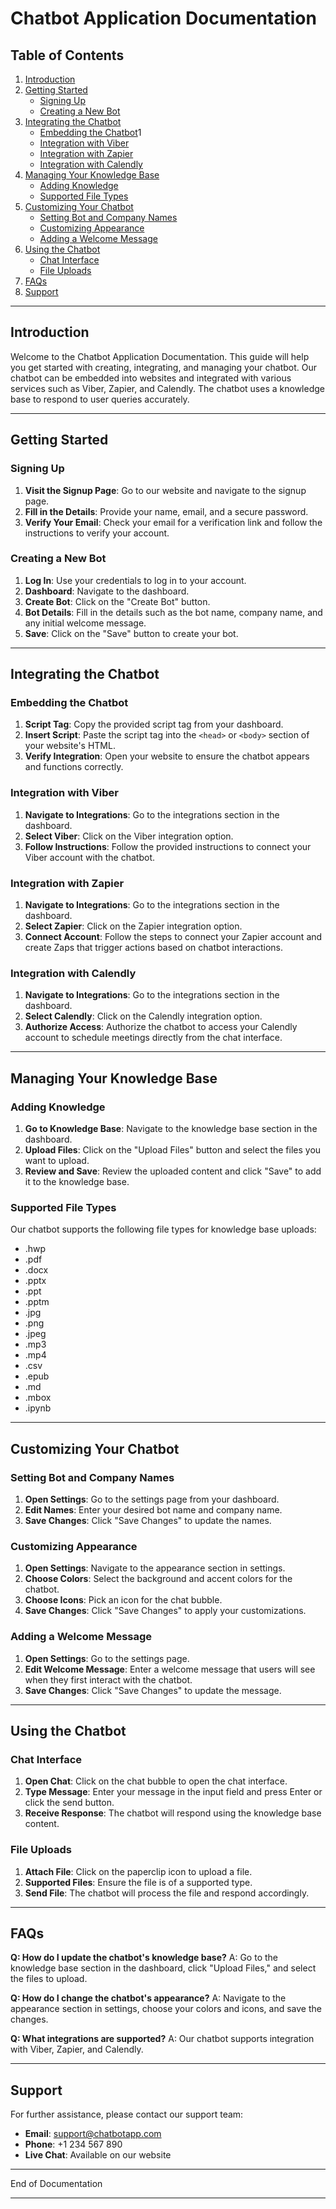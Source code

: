 # Chatbot Application Documentation

## Table of Contents

1. [Introduction](#introduction)
2. [Getting Started](#getting-started)
   - [Signing Up](#signing-up)
   - [Creating a New Bot](#creating-a-new-bot)
3. [Integrating the Chatbot](#integrating-the-chatbot)
   - [Embedding the Chatbot](#embedding-the-chatbot)1
   - [Integration with Viber](#integration-with-viber)
   - [Integration with Zapier](#integration-with-zapier)
   - [Integration with Calendly](#integration-with-calendly)
4. [Managing Your Knowledge Base](#managing-your-knowledge-base)
   - [Adding Knowledge](#adding-knowledge)
   - [Supported File Types](#supported-file-types)
5. [Customizing Your Chatbot](#customizing-your-chatbot)
   - [Setting Bot and Company Names](#setting-bot-and-company-names)
   - [Customizing Appearance](#customizing-appearance)
   - [Adding a Welcome Message](#adding-a-welcome-message)
6. [Using the Chatbot](#using-the-chatbot)
   - [Chat Interface](#chat-interface)
   - [File Uploads](#file-uploads)
7. [FAQs](#faqs)
8. [Support](#support)

---

## Introduction

Welcome to the Chatbot Application Documentation. This guide will help you get started with creating, integrating, and managing your chatbot. Our chatbot can be embedded into websites and integrated with various services such as Viber, Zapier, and Calendly. The chatbot uses a knowledge base to respond to user queries accurately.

---

## Getting Started

### Signing Up

1. **Visit the Signup Page**: Go to our website and navigate to the signup page.
2. **Fill in the Details**: Provide your name, email, and a secure password.
3. **Verify Your Email**: Check your email for a verification link and follow the instructions to verify your account.

### Creating a New Bot

1. **Log In**: Use your credentials to log in to your account.
2. **Dashboard**: Navigate to the dashboard.
3. **Create Bot**: Click on the "Create Bot" button.
4. **Bot Details**: Fill in the details such as the bot name, company name, and any initial welcome message.
5. **Save**: Click on the "Save" button to create your bot.

---

## Integrating the Chatbot

### Embedding the Chatbot

1. **Script Tag**: Copy the provided script tag from your dashboard.
2. **Insert Script**: Paste the script tag into the `<head>` or `<body>` section of your website's HTML.
3. **Verify Integration**: Open your website to ensure the chatbot appears and functions correctly.

### Integration with Viber

1. **Navigate to Integrations**: Go to the integrations section in the dashboard.
2. **Select Viber**: Click on the Viber integration option.
3. **Follow Instructions**: Follow the provided instructions to connect your Viber account with the chatbot.

### Integration with Zapier

1. **Navigate to Integrations**: Go to the integrations section in the dashboard.
2. **Select Zapier**: Click on the Zapier integration option.
3. **Connect Account**: Follow the steps to connect your Zapier account and create Zaps that trigger actions based on chatbot interactions.

### Integration with Calendly

1. **Navigate to Integrations**: Go to the integrations section in the dashboard.
2. **Select Calendly**: Click on the Calendly integration option.
3. **Authorize Access**: Authorize the chatbot to access your Calendly account to schedule meetings directly from the chat interface.

---

## Managing Your Knowledge Base

### Adding Knowledge

1. **Go to Knowledge Base**: Navigate to the knowledge base section in the dashboard.
2. **Upload Files**: Click on the "Upload Files" button and select the files you want to upload.
3. **Review and Save**: Review the uploaded content and click "Save" to add it to the knowledge base.

### Supported File Types

Our chatbot supports the following file types for knowledge base uploads:

- .hwp
- .pdf
- .docx
- .pptx
- .ppt
- .pptm
- .jpg
- .png
- .jpeg
- .mp3
- .mp4
- .csv
- .epub
- .md
- .mbox
- .ipynb

---

## Customizing Your Chatbot

### Setting Bot and Company Names

1. **Open Settings**: Go to the settings page from your dashboard.
2. **Edit Names**: Enter your desired bot name and company name.
3. **Save Changes**: Click "Save Changes" to update the names.

### Customizing Appearance

1. **Open Settings**: Navigate to the appearance section in settings.
2. **Choose Colors**: Select the background and accent colors for the chatbot.
3. **Choose Icons**: Pick an icon for the chat bubble.
4. **Save Changes**: Click "Save Changes" to apply your customizations.

### Adding a Welcome Message

1. **Open Settings**: Go to the settings page.
2. **Edit Welcome Message**: Enter a welcome message that users will see when they first interact with the chatbot.
3. **Save Changes**: Click "Save Changes" to update the message.

---

## Using the Chatbot

### Chat Interface

1. **Open Chat**: Click on the chat bubble to open the chat interface.
2. **Type Message**: Enter your message in the input field and press Enter or click the send button.
3. **Receive Response**: The chatbot will respond using the knowledge base content.

### File Uploads

1. **Attach File**: Click on the paperclip icon to upload a file.
2. **Supported Files**: Ensure the file is of a supported type.
3. **Send File**: The chatbot will process the file and respond accordingly.

---

## FAQs

**Q: How do I update the chatbot's knowledge base?**
A: Go to the knowledge base section in the dashboard, click "Upload Files," and select the files to upload.

**Q: How do I change the chatbot's appearance?**
A: Navigate to the appearance section in settings, choose your colors and icons, and save the changes.

**Q: What integrations are supported?**
A: Our chatbot supports integration with Viber, Zapier, and Calendly.

---

## Support

For further assistance, please contact our support team:

- **Email**: support@chatbotapp.com
- **Phone**: +1 234 567 890
- **Live Chat**: Available on our website

---

End of Documentation

---
